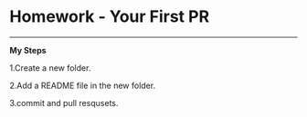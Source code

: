 # Homework - Your First PR
----
**My Steps**

1.Create a new folder.

2.Add a README file in the new folder.

3.commit and pull resqusets. 
